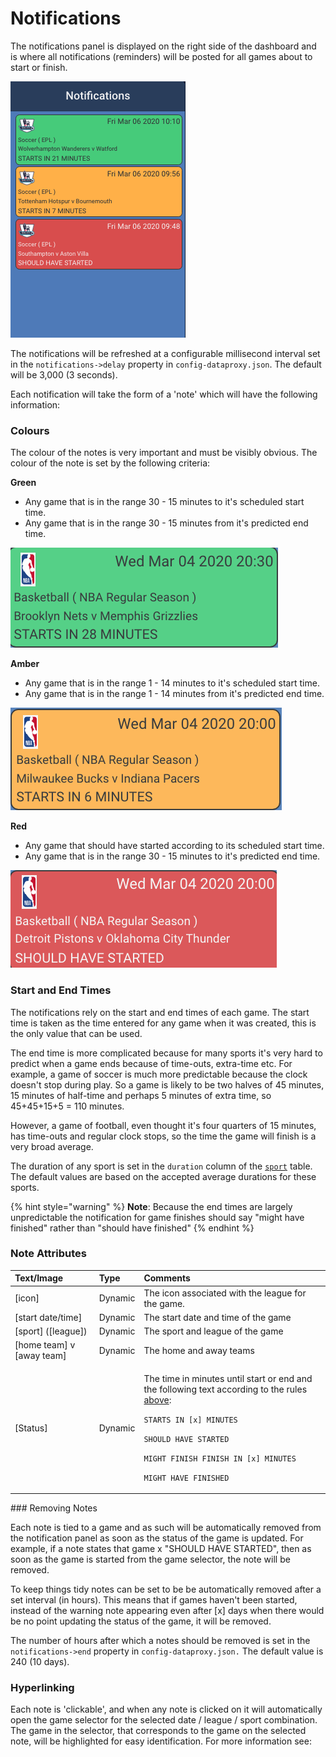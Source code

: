 # Notifications

The notifications panel is displayed on the right side of the dashboard and is where all notifications \(reminders\) will be posted for all games about to start or finish.

![](../../../.gitbook/assets/image%20%288%29.png)

The notifications will be refreshed at a configurable millisecond interval set in the `notifications->delay` property in `config-dataproxy.json`. The default will be 3,000 \(3 seconds\).

Each notification will take the form of a 'note' which will have the following information:

### Colours

The colour of the notes is very important and must be visibly obvious. The colour of the note is set by the following criteria:

**Green**

* Any game that is in the range 30 - 15 minutes to it's scheduled start time.
* Any game that is in the range 30 - 15 minutes from it's predicted end time.

![](../../../.gitbook/assets/image%20%2817%29.png)

**Amber**

* Any game that is in the range 1 - 14 minutes to it's scheduled start time.
* Any game that is in the range 1 - 14 minutes from it's predicted end time.

![](../../../.gitbook/assets/image%20%287%29.png)

**Red**

* Any game that should have started according to its scheduled start time.
* Any game that is in the range 30 - 15 minutes to it's predicted end time.

![](../../../.gitbook/assets/image%20%289%29.png)

### Start and End Times

The notifications rely on the start and end times of each game. The start time is taken as the time entered for any game when it was created, this is the only value that can be used.

The end time is more complicated because for many sports it's very hard to predict when a game ends because of time-outs, extra-time etc. For example, a game of soccer is much more predictable because the clock doesn't stop during play. So a game is likely to be two halves of 45 minutes, 15 minutes of half-time and perhaps 5 minutes of extra time, so 45+45+15+5 = 110 minutes.

However, a game of football, even thought it's four quarters of 15 minutes, has time-outs and regular clock stops, so the time the game will finish is a very broad average.

The duration of any sport is set in the `duration` column of the [`sport`]() table. The default values are based on the accepted average durations for these sports.

{% hint style="warning" %}
**Note**: Because the end times are largely unpredictable the notification for game finishes should say "might have finished" rather than "should have finished"
{% endhint %}

### Note Attributes

<table>
  <thead>
    <tr>
      <th style="text-align:left">Text/Image</th>
      <th style="text-align:left">Type</th>
      <th style="text-align:left">Comments</th>
    </tr>
  </thead>
  <tbody>
    <tr>
      <td style="text-align:left">[icon]</td>
      <td style="text-align:left">Dynamic</td>
      <td style="text-align:left">The icon associated with the league for the game.</td>
    </tr>
    <tr>
      <td style="text-align:left">[start date/time]</td>
      <td style="text-align:left">Dynamic</td>
      <td style="text-align:left">The start date and time of the game</td>
    </tr>
    <tr>
      <td style="text-align:left">[sport] ([league])</td>
      <td style="text-align:left">Dynamic</td>
      <td style="text-align:left">The sport and league of the game</td>
    </tr>
    <tr>
      <td style="text-align:left">[home team] v [away team]</td>
      <td style="text-align:left">Dynamic</td>
      <td style="text-align:left">The home and away teams</td>
    </tr>
    <tr>
      <td style="text-align:left">[Status]</td>
      <td style="text-align:left">Dynamic</td>
      <td style="text-align:left">
        <p>The time in minutes until start or end and the following text according
          to the rules <a href>above</a>:</p>
        <p></p>
        <p><code>STARTS IN [x] MINUTES</code>
        </p>
        <p><code>SHOULD HAVE STARTED</code>
        </p>
        <p><code>MIGHT FINISH FINISH IN [x] MINUTES</code>
        </p>
        <p><code>MIGHT HAVE FINISHED</code>
        </p>
      </td>
    </tr>
  </tbody>
</table>### Removing Notes

Each note is tied to a game and as such will be automatically removed from the notification panel as soon as the status of the game is updated. For example, if a note states that game x "SHOULD HAVE STARTED", then as soon as the game is started from the game selector, the note will be removed.

To keep things tidy notes can be set to be be automatically removed after a set interval \(in hours\). This means that if games haven't been started, instead of the warning note appearing even after \[x\] days when there would be no point updating the status of the game, it will be removed.

The number of hours after which a notes should be removed is set in the `notifications->end` property in `config-dataproxy.json.` The default value is 240 \(10 days\).

### Hyperlinking

Each note is 'clickable', and when any note is clicked on it will automatically open the game selector for the selected date / league / sport combination. The game in the selector, that corresponds to the game on the selected note, will be highlighted for easy identification. For more information see:

